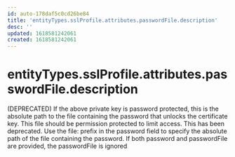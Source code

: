 ```yaml
---
id: auto-178daf5c0cd26be84
title: 'entityTypes.sslProfile.attributes.passwordFile.description'
desc: ''
updated: 1618581242061
created: 1618581242061
---
```

# entityTypes.sslProfile.attributes.passwordFile.description

(DEPRECATED) If the above private key is password protected, this is the absolute path to the file containing the password that unlocks the certificate key. This file should be permission protected to limit access. This has been deprecated. Use the file: prefix in the password field to specify the absolute path of the file containing the password. If both password and passwordFile are provided, the passwordFile is ignored
